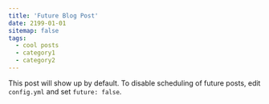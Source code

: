 ```yaml
---
title: 'Future Blog Post'
date: 2199-01-01
sitemap: false
tags:
  - cool posts
  - category1
  - category2
---
```


This post will show up by default. To disable scheduling of future posts, edit `config.yml` and set `future: false`. 

